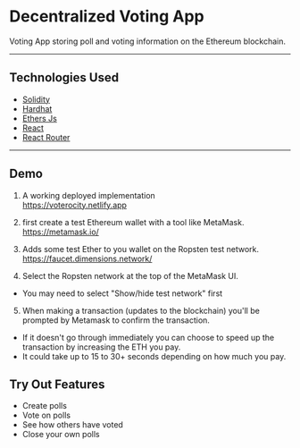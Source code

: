 # Decentralized Voting App

Voting App storing poll and voting information on the Ethereum blockchain.

---
## Technologies Used
- [Solidity](https://docs.soliditylang.org/en/latest/)
- [Hardhat](https://hardhat.org/)
- [Ethers Js](https://docs.ethers.io/v5/)
- [React](https://reactjs.org/)
- [React Router](https://reactrouter.com/)

---
## Demo

1. A working deployed implementation<br>
https://voterocity.netlify.app

2. first create a test Ethereum wallet with a tool like MetaMask.<br>
https://metamask.io/

3. Adds some test Ether to you wallet on the Ropsten test network.<br>
https://faucet.dimensions.network/

4. Select the Ropsten network at the top of the MetaMask UI.
- You may need to select "Show/hide test network" first

5. When making a transaction (updates to the blockchain) you'll be prompted by Metamask to confirm the transaction.
- If it doesn't go through immediately you can choose to speed up the transaction by increasing the ETH you pay.
- It could take up to 15 to 30+ seconds depending on how much you pay.

## Try Out Features
- Create polls
- Vote on polls
- See how others have voted
- Close your own polls
